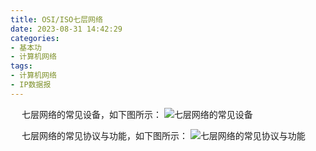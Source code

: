 ```yaml
---
title: OSI/ISO七层网络
date: 2023-08-31 14:42:29
categories: 
- 基本功
- 计算机网络
tags:
- 计算机网络
- IP数据报
---
```



&ensp;&ensp; 七层网络的常见设备，如下图所示：
![七层网络的常见设备](https://github.com/3546514206/ImageHost.Github.IO/blob/main/%E5%9F%BA%E6%9C%AC%E5%8A%9F/%E8%AE%A1%E7%AE%97%E6%9C%BA%E7%BD%91%E7%BB%9C/%E4%B8%83%E5%B1%82%E7%BD%91%E7%BB%9C/%E4%B8%83%E5%B1%82%E7%BD%91%E7%BB%9C%E7%9A%84%E5%B8%B8%E8%A7%81%E8%AE%BE%E5%A4%87.png?raw=true)

&ensp;&ensp; 七层网络的常见协议与功能，如下图所示：
![七层网络的常见协议与功能](https://github.com/3546514206/ImageHost.Github.IO/blob/main/%E5%9F%BA%E6%9C%AC%E5%8A%9F/%E8%AE%A1%E7%AE%97%E6%9C%BA%E7%BD%91%E7%BB%9C/%E4%B8%83%E5%B1%82%E7%BD%91%E7%BB%9C/%E4%B8%83%E5%B1%82%E7%BD%91%E7%BB%9C%E5%B8%B8%E8%A7%81%E5%8D%8F%E8%AE%AE%E4%B8%8E%E5%8A%9F%E8%83%BD%E8%AF%B4%E6%98%8E.gif?raw=true)


